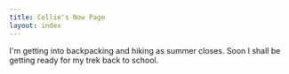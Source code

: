 ```yaml
---
title: Cellie's Now Page
layout: index
---
```


I'm getting into backpacking and hiking as summer closes. Soon I shall be getting ready for my trek back to school.
